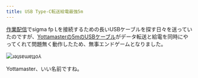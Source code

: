 ```yaml
---
title: USB Type-C転送給電最強5m
---
```

[作業配信](https://www.youtube.com/c/r7kamura)でsigma fp Lを接続するための長いUSBケーブルを探す日々を送っていたのですが、[Yottamasterの5mのUSBケーブル](https://www.amazon.co.jp/dp/B09Y1BY75P)がデータ転送と給電を同時にやってくれて問題無く動作したため、無事エンドゲームとなりました。

![](https://lh5.googleusercontent.com/v_LJ2h4yczEdS0T3QSoFsnIbkai5G-z-Dmk0zA658knwhJQf71HIqTkY6WXGpjWCIpVei44iLMJiby91JhuE2I8NnoOiLE8sD0KA0ampfZ3sFHgpLzo1sncbOor3FvHSqlcg-bdZ5zWazRgyMxny0rwkmTO7RpVclHi34PFPHNJfgBmLXbLDlIT3JYSVtQ "ɹǝʇsɐɯɐʇʇo⅄")

Yottamaster、いい名前ですね。
